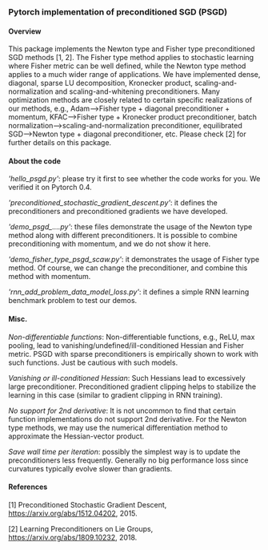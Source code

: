 ### Pytorch implementation of preconditioned SGD (PSGD)
#### Overview
This package implements the Newton type and Fisher type preconditioned SGD methods [1, 2]. The Fisher type method applies to stochastic learning where Fisher metric can be well defined, while the Newton type method applies to a much wider range of applications. We have implemented dense, diagonal, sparse LU decomposition, Kronecker product, scaling-and-normalization and scaling-and-whitening preconditioners. Many optimization methods are closely related to certain specific realizations of our methods, e.g., Adam-->Fisher type + diagonal preconditioner + momentum, KFAC-->Fisher type + Kronecker product preconditioner, batch normalization-->scaling-and-normalization preconditioner, equilibrated SGD-->Newton type + diagonal preconditioner, etc. Please check [2] for further details on this package.       
#### About the code
*'hello_psgd.py'*: please try it first to see whether the code works for you. We verified it on Pytorch 0.4. 

*'preconditioned_stochastic_gradient_descent.py'*: it defines the preconditioners and preconditioned gradients we have developed. 

*'demo_psgd_....py'*: these files demonstrate the usage of the Newton type method along with different preconditioners. It is possible to combine preconditioning with momentum, and we do not show it here.

*'demo_fisher_type_psgd_scaw.py'*: it demonstrates the usage of Fisher type method. Of course, we can change the preconditioner, and combine this method with momentum.

*'rnn_add_problem_data_model_loss.py'*: it defines a simple RNN learning benchmark problem to test our demos.
#### Misc.
*Non-differentiable functions*: Non-differentiable functions, e.g., ReLU, max pooling, lead to vanishing/undefined/ill-conditioned Hessian and Fisher metric. PSGD with sparse preconditioners is empirically shown to work with such functions. Just be cautious with such models.  

*Vanishing or ill-conditioned Hessian*: Such Hessians lead to excessively large preconditioner. Preconditioned gradient clipping helps to stabilize the learning in this case (similar to gradient clipping in RNN training).

*No support for 2nd derivative*: It is not uncommon to find that certain function implementations do not support 2nd derivative. For the Newton type methods, we may use the numerical differentiation method to approximate the Hessian-vector product.

*Save wall time per iteration*: possibly the simplest way is to update the preconditioners less frequently. Generally no big performance loss since curvatures typically evolve slower than gradients.

#### References
[1] Preconditioned Stochastic Gradient Descent, https://arxiv.org/abs/1512.04202, 2015. 

[2] Learning Preconditioners on Lie Groups, https://arxiv.org/abs/1809.10232, 2018.
